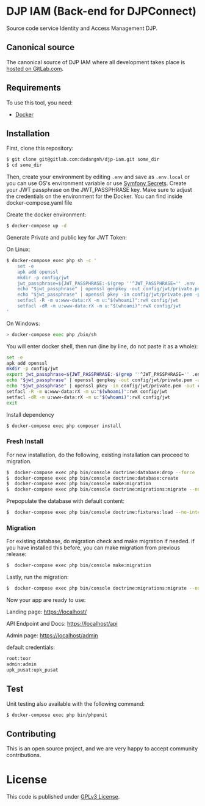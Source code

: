 # DJP IAM (Back-end for DJPConnect)

Source code service Identity and Access Management DJP.

## Canonical source

The canonical source of DJP IAM where all development takes place is [hosted on GitLab.com](https://gitlab.com/dadangnh/djp-iam).

## Requirements

To use this tool, you need:
*  [Docker](https://docker.com)

## Installation

First, clone this repository:

```bash
$ git clone git@gitlab.com:dadangnh/djp-iam.git some_dir
$ cd some_dir
```

Then, create your environment by editing `.env` and save as `.env.local` or you can use OS's environment variable or use [Symfony Secrets](https://symfony.com/doc/current/configuration/secrets.html). Create your JWT passphrase on the JWT_PASSPHRASE key.
Make sure to adjust the credentials on the environment for the Docker. You can find inside docker-compose.yaml file

Create the docker environment:
```bash
$ docker-compose up -d
```

Generate Private and public key for JWT Token:

On Linux:

```bash
$ docker-compose exec php sh -c '
    set -e
    apk add openssl
    mkdir -p config/jwt
    jwt_passphrase=${JWT_PASSPHRASE:-$(grep ''^JWT_PASSPHRASE='' .env | cut -f 2 -d ''='')}
    echo "$jwt_passphrase" | openssl genpkey -out config/jwt/private.pem -pass stdin -aes256 -algorithm rsa -pkeyopt rsa_keygen_bits:4096
    echo "$jwt_passphrase" | openssl pkey -in config/jwt/private.pem -passin stdin -out config/jwt/public.pem -pubout
    setfacl -R -m u:www-data:rX -m u:"$(whoami)":rwX config/jwt
    setfacl -dR -m u:www-data:rX -m u:"$(whoami)":rwX config/jwt
'
```

On Windows:

```bash
> docker-compose exec php /bin/sh
```

You will enter docker shell, then run (line by line, do not paste it as a whole):

```bash
set -e
apk add openssl
mkdir -p config/jwt
export jwt_passphrase=${JWT_PASSPHRASE:-$(grep ''^JWT_PASSPHRASE='' .env | cut -f 2 -d ''='')}
echo "$jwt_passphrase" | openssl genpkey -out config/jwt/private.pem -aes256 -algorithm rsa -pkeyopt rsa_keygen_bits:4096 --pass stdin
echo "$jwt_passphrase" | openssl pkey -in config/jwt/private.pem -out config/jwt/public.pem -pubout --passin stdin
setfacl -R -m u:www-data:rX -m u:"$(whoami)":rwX config/jwt
setfacl -dR -m u:www-data:rX -m u:"$(whoami)":rwX config/jwt
exit
```

Install dependency

```bash
$ docker-compose exec php composer install
```


### Fresh Install
For new installation, do the following, existing installation can proceed to migration.

```bash
$  docker-compose exec php bin/console doctrine:database:drop --force
$  docker-compose exec php bin/console doctrine:database:create
$  docker-compose exec php bin/console make:migration
$  docker-compose exec php bin/console doctrine:migrations:migrate --no-interaction
```

Prepopulate the database with default content:
```bash
$  docker-compose exec php bin/console doctrine:fixtures:load --no-interaction
```

### Migration
For existing database, do migration check and make migration if needed. if you have installed this before, you can make migration from previous release:
```bash
$  docker-compose exec php bin/console make:migration
```

Lastly, run the migration:
```bash
$  docker-compose exec php bin/console doctrine:migrations:migrate --no-interaction
```

Now your app are ready to use:

Landing page: [https://localhost/](https://localhost/)

API Endpoint and Docs: [https://localhost/api](https://localhost/api)

Admin page: [https://localhost/admin](https://localhost/admin)

default credentials:
```bash
root:toor
admin:admin
upk_pusat:upk_pusat
```

## Test

Unit testing also available with the following command:

```bash
$ docker-compose exec php bin/phpunit
```


## Contributing

This is an open source project, and we are very happy to accept community contributions.

# License

This code is published under [GPLv3 License](LICENSE).
